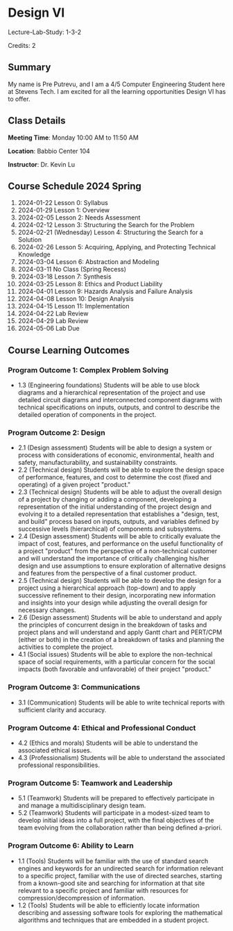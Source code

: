 # Design VI

Lecture-Lab-Study: 1-3-2

Credits: 2

## Summary
My name is Pre Putrevu, and I am a 4/5 Computer Engineering Student here at Stevens Tech. I am excited for all the learning opportunities Design VI has to offer. 

## Class Details
**Meeting Time**: Monday 10:00 AM to 11:50 AM

**Location**: Babbio Center 104

**Instructor**: Dr. Kevin Lu

## Course Schedule 2024 Spring
1. 2024-01-22 Lesson 0: Syllabus
2. 2024-01-29 Lesson 1: Overview
3. 2024-02-05 Lesson 2: Needs Assessment
4. 2024-02-12 Lesson 3: Structuring the Search for the Problem
5. 2024-02-21 (Wednesday) Lesson 4: Structuring the Search for a Solution
6. 2024-02-26 Lesson 5: Acquiring, Applying, and Protecting Technical Knowledge
7. 2024-03-04 Lesson 6: Abstraction and Modeling
8. 2024-03-11 No Class (Spring Recess)
9. 2024-03-18 Lesson 7: Synthesis
10. 2024-03-25 Lesson 8: Ethics and Product Liability
11. 2024-04-01 Lesson 9: Hazards Analysis and Failure Analysis
12. 2024-04-08 Lesson 10: Design Analysis
13. 2024-04-15 Lesson 11: Implementation
14. 2024-04-22 Lab Review
15. 2024-04-29 Lab Review
16. 2024-05-06 Lab Due

## Course Learning Outcomes
### Program Outcome 1: Complex Problem Solving
- 1.3 (Engineering foundations) Students will be able to use block diagrams and a hierarchical representation of the project and use detailed circuit diagrams and interconnected component diagrams with technical specifications on inputs, outputs, and control to describe the detailed operation of components in the project.

### Program Outcome 2: Design
- 2.1 (Design assessment) Students will be able to design a system or process with considerations of economic, environmental, health and safety, manufacturability, and sustainability constraints.
- 2.2 (Technical design) Students will be able to explore the design space of performance, features, and cost to determine the cost (fixed and operating) of a given project "product."
- 2.3 (Technical design) Students will be able to adjust the overall design of a project by changing or adding a component, developing a representation of the initial understanding of the project design and evolving it to a detailed representation that establishes a "design, test, and build" process based on inputs, outputs, and variables defined by successive levels (hierarchical) of components and subsystems.
- 2.4 (Design assessment) Students will be able to critically evaluate the impact of cost, features, and performance on the useful functionality of a project "product" from the perspective of a non-technical customer and will understand the importance of critically challenging his/her design and use assumptions to ensure exploration of alternative designs and features from the perspective of a final customer product.
- 2.5 (Technical design) Students will be able to develop the design for a project using a hierarchical approach (top-down) and to apply successive refinement to their design, incorporating new information and insights into your design while adjusting the overall design for necessary changes.
- 2.6 (Design assessment) Students will be able to understand and apply the principles of concurrent design in the breakdown of tasks and project plans and will understand and apply Gantt chart and PERT/CPM (either or both) in the creation of a breakdown of tasks and planning the activities to complete the project.
- 4.1 (Social issues) Students will be able to explore the non-technical space of social requirements, with a particular concern for the social impacts (both favorable and unfavorable) of their project "product."

### Program Outcome 3: Communications
- 3.1 (Communication) Students will be able to write technical reports with sufficient clarity and accuracy.

### Program Outcome 4: Ethical and Professional Conduct
- 4.2 (Ethics and morals) Students will be able to understand the associated ethical issues.
- 4.3 (Professionalism) Students will be able to understand the associated professional responsibilities.

### Program Outcome 5: Teamwork and Leadership
- 5.1 (Teamwork) Students will be prepared to effectively participate in and manage a multidisciplinary design team.
- 5.2 (Teamwork) Students will participate in a modest-sized team to develop initial ideas into a full project, with the final objectives of the team evolving from the collaboration rather than being defined a-priori.

### Program Outcome 6: Ability to Learn
- 1.1 (Tools) Students will be familiar with the use of standard search engines and keywords for an undirected search for information relevant to a specific project, familiar with the use of directed searches, starting from a known-good site and searching for information at that site relevant to a specific project and familiar with resources for compression/decompression of information.
- 1.2 (Tools) Students will be able to efficiently locate information describing and assessing software tools for exploring the mathematical algorithms and techniques that are embedded in a student project.

